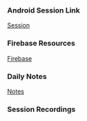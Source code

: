 ### Android Session Link
[Session](https://www.gotomeet.me/17491a0560qise1)

### Firebase Resources
[Firebase](https://firebase.google.com/docs/android/setup)

### Daily Notes
[Notes](https://docs.google.com/document/d/13wNzqvV5hUPrpod9i6UFeaUF6oA9yS2WA1IDizx512M/edit)

### Session Recordings
